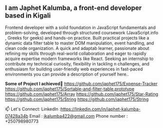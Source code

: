 **I am Japhet Kalumba, a front-end developer based in Kigali**
--
Frontend developer with a solid foundation in JavaScript fundamentals and problem-solving, developed through structured coursework (JavaScript.info , Greeks for geeks) and hands-on practice. Built practical projects like a dynamic data filter table to master DOM manipulation, event handling, and clean code organization. A quick and adaptab learner, passionate about refining my skills through real-world collaboration and eager to rapidly acquire expertise modern frameworks like React. Seeking an internship to contribute my technical curiosity, flexibility in tackling n challenges, and enthusiasm for building user-friendly web experiences in fast-paced environments you can provide a description of yourself here..

**Some of Project I achieved**🚀
https://github.com/japhet175/Expense-Tracker
https://github.com/japhet175/Sortable-and-filter-table.prototype
https://github.com/japhet175/Array
https://github.com/japhet175/Star-Rating
https://github.com/japhet175/String
https://github.com/japhet175/String



📫 Let's Connect:
LinkedIn :https://linkedin.com/in/japhet-kalumba-07428a34b Email : jkalumba422@gmail.com Phone number : +250798980773
